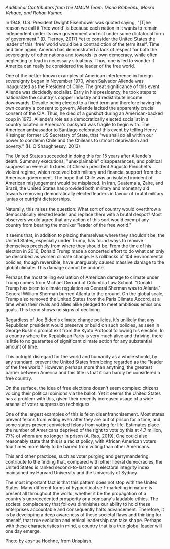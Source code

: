 
*Additional Contributors from the MMUN Team: Diana Brebeanu, Marko
Vehauc, and Rohan Kumar.*

In 1948, U.S. President Dwight Eisenhower was quoted saying, "\[T\]he
reason we call it 'free world' is because each nation in it wants to
remain independent under its own government and not under some
dictatorial form of government." (D. Tierney, 2017) Yet to consider the
United States the leader of this 'free' world would be a contradiction
of the term itself. Time and time again, America has demonstrated a lack
of respect for both the sovereignty of other nations and towards its own
democracy, while often neglecting to lead in necessary situations. Thus,
one is led to wonder if America can really be considered the leader of
the free world.

One of the better-known examples of American interference in foreign
sovereignty began in November 1970, when Salvador Allende was
inaugurated as the President of Chile. The great significance of this
event: Allende was decidedly socialist. Early in his presidency, he took
steps to nationalize the country's copper industry and redistribute
income downwards. Despite being elected to a fixed term and therefore
having his own country's consent to govern, Allende lacked the
apparently crucial consent of the CIA. Thus, he died of a gunshot during
an American-backed coup in 1973. Allende's role as a democratically
elected socialist in a country located in America's backyard was fragile
to begin with. The American ambassador to Santiago celebrated this event
by telling Henry Kissinger, former US Secretary of State, that "we shall
do all within our power to condemn Chile and the Chileans to utmost
deprivation and poverty." (H. O'Shaughnessy, 2013)

The United States succeeded in doing this for 15 years after Allende's
death. Summary executions, "unexplainable" disappearances, and political
suppression were all fixtures of Chilean president Augusto Pinochet's
violent regime, which received both military and financial support from
the American government. The hope that Chile was an isolated incident of
American misjudgement would be misplaced. In Iran, Guatemala, Zaire, and
Brazil, the United States has provided both military and monetary aid
towards removing democratically elected leaders in favour of brutal
military juntas or outright dictatorships.

Naturally, this raises the question: What sort of country would
overthrow a democratically elected leader and replace them with a brutal
despot? Most observers would agree that any action of this sort would
exempt any country from bearing the moniker "leader of the free world."

It seems that, in addition to placing themselves where they shouldn't
be, the United States, especially under Trump, has found ways to remove
themselves precisely from where they should be. From the time of his
election in 2016, Donald Trump made a concerted effort to do what can
only be described as worsen climate change. His rollbacks of 104
environmental policies, though reversible, have unarguably caused
massive damage to the global climate. This damage cannot be undone.

Perhaps the most telling evaluation of American damage to climate under
Trump comes from Michael Gerrard of Columbia Law School. "Donald Trump
has been to climate regulation as General Sherman was to Atlanta."
General William Sherman burned Atlanta to the ground. On the global
scale, Trump also removed the United States from the Paris Climate
Accord, at a time when their rivals and allies alike pledged to meet
ambitious emissions goals. This trend shows no signs of declining.

Regardless of Joe Biden's climate change policies, it's unlikely that
any Republican president would preserve or build on such policies, as
seen in George Bush's prompt exit from the Kyoto Protocol following his
election. In a country where the Republican Party is very much alive and
thriving, there is little to no guarantee of significant climate action
for any substantial amount of time.

This outright disregard for the world and humanity as a whole should, by
any standard, prevent the United States from being regarded as the
"leader of the free world." However, perhaps more than anything, the
greatest barrier between America and this title is that it can hardly be
considered a free country.

On the surface, the idea of free elections doesn't seem complex:
citizens voicing their political opinions via the ballot. Yet it seems
the United States has a problem with this, given their recently
increased usage of a wide arsenal of voter suppression techniques.

One of the largest examples of this is felon disenfranchisement. Most
states prevent felons from voting even after they are out of prison for
a time, and some states prevent convicted felons from voting for life.
Estimates place the number of Americans deprived of the right to vote by
this at 4.7 million, 77% of whom are no longer in prison (A. Rao, 2019).
One could also reasonably state that this is a racist policy, with
African American voters four times more likely to be barred from voting
than other Americans.

This and other practices, such as voter purging and gerrymandering,
contribute to the finding that, compared with other liberal democracies,
the United States is ranked second-to-last on an electoral integrity
index maintained by Harvard University and the University of Sydney.

The most important fact is that this pattern does not stop with the
United States. Many different forms of hypocritical self-marketing in
nature is present all throughout the world, whether it be the
propagation of a country's unprecedented prosperity or a company's
laudable ethics. The societal complacency that follows diminishes our
ability to hold these enterprises accountable and consequently halts
advancement. Therefore, it is by developing a deep awareness of these
societal flaws and thinking for oneself, that true evolution and ethical
leadership can take shape. Perhaps with these characteristics in mind, a
country that is a true global leader will one day emerge.

Photo by Joshua Hoehne, from [Unsplash](https://unsplash.com/photos/7s1j-DZ5KYQ).
